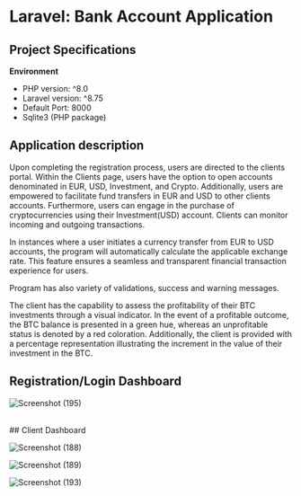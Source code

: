 # Laravel: Bank Account Application

## Project Specifications

**Environment**
- PHP version: ^8.0
- Laravel version: ^8.75
- Default Port: 8000
- Sqlite3 (PHP package)

## Application description


Upon completing the registration process, users are directed to the clients portal. Within the Clients page, users have the option to open accounts denominated in EUR, USD, Investment, and Crypto. Additionally, users are empowered to facilitate fund transfers in EUR and USD to other clients accounts. Furthermore, users can engage in the purchase of cryptocurrencies using their Investment(USD) account. Clients can monitor incoming and outgoing transactions.

In instances where a user initiates a currency transfer from EUR to USD accounts, the program will automatically calculate the applicable exchange rate. This feature ensures a seamless and transparent financial transaction experience for users.

Program has also variety of validations, success and warning messages.

The client has the capability to assess the profitability of their BTC investments through a visual indicator. In the event of a profitable outcome, the BTC balance is presented in a green hue, whereas an unprofitable status is denoted by a red coloration. Additionally, the client is provided with a percentage representation illustrating the increment in the value of their investment in the BTC.

## Registration/Login Dashboard
![Screenshot (195)](https://github.com/arturs-ansons/BankAccount/assets/65274330/c7e3c2c8-f32f-4acf-aa39-49aa6cb2c65f)

</br>
## Client Dashboard 

![Screenshot (188)](https://github.com/arturs-ansons/BankAccount/assets/65274330/9ec51893-98f0-4c0f-ae2c-1d9a6b9b19c7)

![Screenshot (189)](https://github.com/arturs-ansons/BankAccount/assets/65274330/379fa8d2-089f-4b01-a8a7-915b3c8b97ed)

![Screenshot (193)](https://github.com/arturs-ansons/BankAccount/assets/65274330/b1a81e96-81fb-41be-ba35-a4a801bc1bc7)





